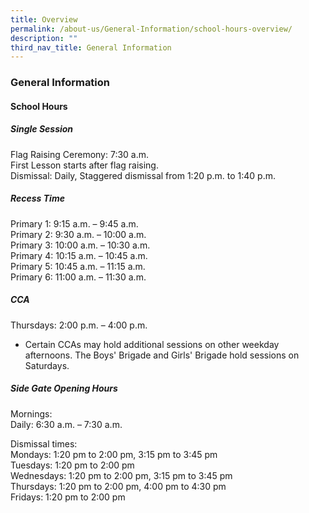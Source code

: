 ```yaml
---
title: Overview
permalink: /about-us/General-Information/school-hours-overview/
description: ""
third_nav_title: General Information
---
```

### **General Information**
#### **School Hours**

##### **Single Session**

Flag Raising Ceremony: 7:30 a.m.<br>
First Lesson starts after flag raising.<br>
Dismissal: Daily, Staggered dismissal from 1:20 p.m. to 1:40 p.m.

##### **Recess Time**

Primary 1: 9:15 a.m. – 9:45 a.m.<br>
Primary 2: 9:30 a.m. – 10:00 a.m.<br>
Primary 3: 10:00 a.m. – 10:30 a.m. <br>
Primary 4: 10:15 a.m. – 10:45 a.m.<br>
Primary 5: 10:45 a.m. – 11:15 a.m.<br>
Primary 6: 11:00 a.m. – 11:30 a.m. <br>

##### **CCA**

Thursdays: 2:00 p.m. – 4:00 p.m. 

* Certain CCAs may hold additional sessions on other weekday afternoons. The Boys' Brigade and Girls' Brigade hold sessions on Saturdays. 

##### **Side Gate Opening Hours**

Mornings: <br>
Daily: 6:30 a.m. – 7:30 a.m. 

Dismissal times: <br>
Mondays: 1:20 pm to 2:00 pm, 3:15 pm to 3:45 pm<br>
Tuesdays: 1:20 pm to 2:00 pm<br>
Wednesdays: 1:20 pm to 2:00 pm, 3:15 pm to 3:45 pm<br>
Thursdays: 1:20 pm to 2:00 pm, 4:00 pm to 4:30 pm<br>
Fridays: 1:20 pm to 2:00 pm